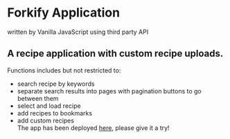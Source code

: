 # Forkify Application

written by Vanilla JavaScript using third party API

## A recipe application with custom recipe uploads.

Functions includes but not restricted to:

- search recipe by keywords
- separate search results into pages with pagination buttons to go between them
- select and load recipe
- add recipes to bookmarks
- add custom recipes  
  The app has been deployed [here](https://forkify-alench.netlify.app/), please give it a try!
